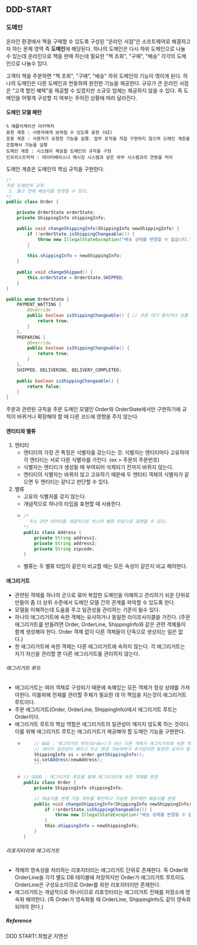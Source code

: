 ## DDD-START

### 도메인
온라인 환경에서 책을 구매할 수 있도록 구성된 "온라인 서점"은 소프트웨어로 해결하고자 하는 문제 영역 즉 **도메인**에 해당된다.
하나의 도메인은 다시 하위 도메인으로 나눌 수 있는데 온라인으로 책을 판매 하는데 필요한 "책 조회", "구매", "배송" 각각의 도메인으로 나눌수 있다.

고객이 책을 주문하면 "책 조회", "구매", "배송" 하위 도메인의 기능이 엮이게 된다. 하나의 도메인은 다른 도메인과 연동하여 완전한 기능을 제공한다.
규모가 큰 온라인 서점은 "고객 할인 혜택"을 제공할 수 있겠지만 소규모 업체는 제공하지 않을 수 있다. 즉 도메인을 어떻게 구성할 지 여부는 주어진 상황에 따라 달라진다.

#### 도메인 모델 패턴
```text
% 애플리케이션 아키텍처
표현 계층 : 사용자에게 보여질 수 있도록 표현 (UI)
응용 계층 : 사용자가 요청한 기능을 실행. 업무 로직을 직접 구현하지 않으며 도메인 계층을 조합해서 기능을 실행
도메인 계층 : 시스템이 제공할 도메인의 규칙을 구현
인프라스트럭처 : 데이터베이스나 메시징 시스템과 같은 외부 시스템과의 연동을 처리
```
도메인 계층은 도메인의 핵심 규칙을 구현한다.
```java
/*
주문 도메인의 규칙
 1. 출고 전에 배송지를 변경할 수 있다.
*/
public class Order {

    private OrderState orderState;
    private ShippingInfo shippingInfo;

    public void changeShippingInfo(ShippingInfo newShippingInfo) {
        if (!orderState.isShippingChangeable()) {
            throw new IllegalStateException("배송 상태를 변경할 수 없습니다.");
        }
        
        this.shippingInfo = newShippingInfo;
    }
    
    public void changeShipped() {
        this.orderState = OrderState.SHIPPED;
    }
}

public enum OrderState {
    PAYMENT_WATTING {
        @Override
        public boolean isShippingChangeable() { // 주문 대기 중이거나 상품 준비중에는 배송지를 변경할 수 있다는 도메인 규칙을 구현
            return true;
        }
    },
    PREPARING {
        @Override
        public boolean isShippingChangeable() {
            return true;
        }
    },
    SHIPPED, DELIVERING, DELIVERY_COMPLETED;
    
    public boolean isShippingChangeable() {
        return false;
    }
}
```
주문과 관련된 규칙을 주문 도메인 모델인 Order와 OrderState에서만 구현하기에 규칙이 바뀌거나 확장해야 할 때 다른 코드에 영향을 주지 않는다.

#### 엔티티와 밸류
1. 엔티티
    - 엔티티의 가장 큰 특징은 식별자를 갖는다는 것. 식별자는 엔티티마다 고유하여 각 엔티티는 서로 다른 식별자를 가진다. (ex > 주문의 주문번호)
    - 식별자는 엔티티가 생성될 때 부여되어 삭제되기 전까지 바뀌지 않는다.
    - 엔티티의 식별자는 바뀌지 않고 고유하기 때문에 두 엔티티 객체의 식별자가 같으면 두 엔티티는 같다고 판단할 수 있다.
2. 밸류
    - 고유의 식별자를 갖지 않는다.
    - 개념적으로 하나의 타입을 표현할 때 사용한다.
    - ```java
      /*
        주소 관련 데이터를 개념적으로 하나의 밸류 타입으로 표현할 수 있다.
      */
      public class Address {
          private String address1;
          private String address2;
          private String zipcode;
      }
      ```
    - 밸류는 두 밸류 타입이 같은지 비교할 때는 모든 속성이 같은지 비교 해야한다.

#### 애그리거트
- 관련된 객체를 하나의 군으로 묶어 복잡한 도메인을 이해하고 관리하기 쉬운 단위로 만들어 좀 더 상위 수준에서 도메인 모델 간의 관계를 파악할 수 있도록 한다.  
- 모델을 이해하는데 도움을 주고 일관성을 관리하는 기준이 될수 있다.
- 하나의 애그리거트에 속한 객체는 유사하거나 동일한 라이프사이클을 가진다. (주문 애그리거트를 만들려면 Order, OrderLine, ShippingInfo와 같은 관련 객체들이 함께 생성해야 한다. Order 객체 없이 다른 객체들이 단독으로 생성되는 일은 없다.)
- 한 애그리거트에 속한 객체는 다른 애그리거트에 속하지 않는다. 각 애그리거트는 자기 자신을 관리할 뿐 다른 애그리거트를 관리하지 않는다.

###### 애그리거트 루트
- 애그리거트는 여러 객체로 구성되기 때문에 속해있는 모든 객체가 정상 상태를 가져야한다. 이를위해 전체를 관리할 주체가 필요한 데 이 책임을 지는것이 애그리거트 루트이다.
- 주문 애그리거트(Order, OrderLine, ShippingInfo)에서 애그리거트 루트는 Order이다.
- 애그리거트 루트의 핵심 역할은 애그리거트의 일관성이 깨지지 않도록 하는 것이다. 이를 위해 애그리거트 루트는 애그리거트가 제공해야 할 도메인 기능을 구현한다.
    - ```java
          // BAD : 애그리거트 루트(Order)가 아닌 다른 객체가 애그리거트에 속한 객체를 직접 변경.
          // 데이터 일관성이 깨지고 주소 변경 가능여부가 추가된다면 동일한 로직이 중복되서 구현되므로 유지보수를 어렵게한다.
          ShippingInfo si = order.getShippingInfo();
          si.setAddress(newAddress);
          ```
    - ```java
      // GOOD : 애그리거트 루트를 통해 애그리거트에 속한 객체를 변경
      public class Order {     
          private ShippingInfo shippingInfo;
  
          // 배송지를 변경 가능 여부를 확인하고 가능한 경우에만 배송지를 변경 
          public void changeShippingInfo(ShippingInfo newShippingInfo) {
              if (!orderState.isShippingChangeable()) {
                  throw new IllegalStateException("배송 상태를 변경할 수 없습니다.");
              } 
              this.shippingInfo = newShippingInfo;
          }
      }
      ```

###### 리포지터리와 애그리거트
- 객체의 영속성을 처리하는 리포지터리는 애그리거트 단위로 존재한다. 즉 Order와 OrderLine을 각각 별도 DB 테이블에 저장하지만 Order가 애그리거트 루트이도 OrderLine은 구성요소이므로 Order를 위한 리포지터리만 존재한다.
- 애그리거트는 개념적으로 하나이므로 리포짓터리는 애그리거트 전체를 저장소에 영속화 해야한다. (즉 Order가 영속화될 때 OrderLine, ShippingInfo도 같이 영속화 되어야 한다.)


##### Reference
DDD START!.최범균.지앤선
